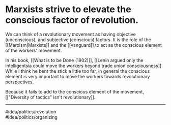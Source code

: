 # Marxists strive to elevate the conscious factor of revolution.
We can think of a revolutionary movement as having objective (unconscious), and subjective (conscious) factors. It is the role of the [[Marxism|Marxists]] and the [[vanguard]] to act as the conscious element of the workers' movement. 

In his book, [[What is to be Done (1902)]], [[Lenin argued only the intelligentsia could move the workers beyond trade union consciousness]]. While I think he bent the stick a little too far, in general the conscious element is very important to move the workers towards revolutionary perspectives.

Because it fails to add to the conscious element of the movement, [["Diversity of tactics" isn't revolutionary]]. 

---
#idea/politics/revolution  
#idea/politics/organizing 
